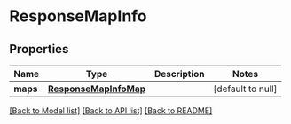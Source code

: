 # ResponseMapInfo

## Properties
Name | Type | Description | Notes
------------ | ------------- | ------------- | -------------
**maps** | [**ResponseMapInfoMap**](ResponseMapInfoMap.md) |  | [default to null]

[[Back to Model list]](../README.md#documentation-for-models) [[Back to API list]](../README.md#documentation-for-api-endpoints) [[Back to README]](../README.md)


